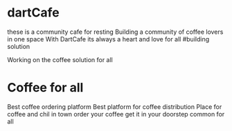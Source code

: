 # dartCafe
these is a community cafe for resting
Building a community of coffee lovers in one space 
With DartCafe its always a heart and love for all 
#building solution

Working on the coffee solution for all

# Coffee for all
Best coffee ordering platform
Best platform for coffee distribution 
Place for coffee and chil in town 
order your coffee get it in your doorstep
common for all
 
